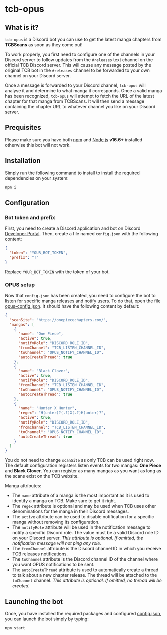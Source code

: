 # tcb-opus

## What is it?

`tcb-opus` is a Discord bot you can use to get the latest manga chapters from **TCBScans** as soon as they come out!

To work properly, you first need to configure one of the channels in your Discord server to follow updates from the `#releases` text channel on the official TCB Discord server. This will cause any message posted by the original TCB bot in the `#releases` channel to be forwarded to your own channel on your Discord server.

Once a message is forwarded to your Discord channel, `tcb-opus` will analyse it and determine to what manga it corresponds. Once a valid manga has been recognized, `tcb-opus` will attempt to fetch the URL of the latest chapter for that manga from TCBScans. It will then send a message containing the chapter URL to whatever channel you like on your Discord server.

## Prequisites

Please make sure you have both [npm](https://www.npmjs.com/) and [Node.js](https://nodejs.org/) **v16.6+** installed otherwise this bot will not work.

## Installation

Simply run the following command to install to install the required dependencies on your system:

```sh
npm i
```

## Configuration

### Bot token and prefix

First, you need to create a Discord application and bot on Discord [Developer Portal](https://discord.com/developers/applications).
Then, create a file named `config.json` with the following content:

```json
{
  "token": "YOUR_BOT_TOKEN",
  "prefix": "!"
}
```

Replace `YOUR_BOT_TOKEN` with the token of your bot.

### OPUS setup

Now that `config.json` has been created, you need to configure the bot to listen for specific manga releases and notify users.
To do that, open the file [opus-config.json](./opus-config.json). It should have the following content by default:

```json
{
  "scanSite": "https://onepiecechapters.com/",
  "mangas": [
    {
      "name": "One Piece",
      "active": true,
      "notifyRole": "DISCORD_ROLE_ID",
      "fromChannel": "TCB_LISTEN_CHANNEL_ID",
      "toChannel": "OPUS_NOTIFY_CHANNEL_ID",
      "autoCreateThread": true
    },
    {
      "name": "Black Clover",
      "active": true,
      "notifyRole": "DISCORD_ROLE_ID",
      "fromChannel": "TCB_LISTEN_CHANNEL_ID",
      "toChannel": "OPUS_NOTIFY_CHANNEL_ID",
      "autoCreateThread": true
    },
    {
      "name": "Hunter X Hunter",
      "regex": "H(unter)?(.?)X(.?)H(unter)?",
      "active": true,
      "notifyRole": "DISCORD_ROLE_ID",
      "fromChannel": "TCB_LISTEN_CHANNEL_ID",
      "toChannel": "OPUS_NOTIFY_CHANNEL_ID",
      "autoCreateThread": true
    }
  ]
}
```

You do not need to change `scanSite` as only TCB can be used right now.
The default configuration registers listen events for two mangas: **One Piece** and **Black Clover**.
You can register as many mangas as you want as long as the scans exist on the TCB website.

Manga attributes:

- The `name` attribute of a manga is the most important as it is used to identify a manga on TCB. Make sure to get it right.
- The `regex` attribute is optional and may be used when TCB uses other denominations for the manga in their Discord messages.
- The `active` attribute can be used to disable notification for a specific manga without removing its configuration.
- The `notifyRole` attribute will be used in the notification message to notify a specific Discord role. The value must be a valid Discord role ID on your Discord server. _This attribute is optional. If omitted, the notification message will not ping any role._
- The `fromChannel` attribute is the Discord channel ID in which you receive TCB releases notifications.
- The `toChannel` attribute is the Discord channel ID of the channel where you want OPUS notifications to be sent.
- The `autoCreateThread` attribute is used to automatically create a thread to talk about a new chapter release. The thread will be attached to the `toChannel` channel. _This attribute is optional. If omitted, no thread will be created._

## Launching the bot

Once, you have installed the required packages and configured [config.json](config.json), you can launch the bot simply by typing:

```
npm start
```
